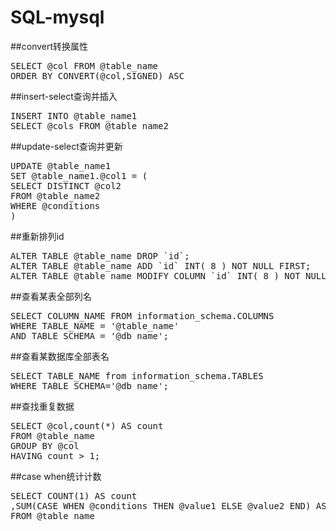 # SQL-mysql


##convert转换属性
<pre>
SELECT @col FROM @table_name
ORDER BY CONVERT(@col,SIGNED) ASC
</pre>


##insert-select查询并插入
<pre>
INSERT INTO @table_name1
SELECT @cols FROM @table_name2
</pre>

##update-select查询并更新
<pre>
UPDATE @table_name1
SET @table_name1.@col1 = (
SELECT DISTINCT @col2
FROM @table_name2
WHERE @conditions
)
</pre>

##重新排列id
<pre>
ALTER TABLE @table_name DROP `id`;
ALTER TABLE @table_name ADD `id` INT( 8 ) NOT NULL FIRST;
ALTER TABLE @table_name MODIFY COLUMN `id` INT( 8 ) NOT NULL AUTO_INCREMENT,ADD PRIMARY KEY(id); 
</pre>

##查看某表全部列名
<pre>
SELECT COLUMN_NAME FROM information_schema.COLUMNS
WHERE TABLE_NAME = '@table_name'
AND TABLE_SCHEMA = '@db_name';
</pre>

##查看某数据库全部表名
<pre>
SELECT TABLE_NAME from information_schema.TABLES
WHERE TABLE_SCHEMA='@db_name';
</pre>

##查找重复数据
<pre>
SELECT @col,count(*) AS count
FROM @table_name
GROUP BY @col
HAVING count > 1;
</pre>

##case when统计计数
<pre>
SELECT COUNT(1) AS count
,SUM(CASE WHEN @conditions THEN @value1 ELSE @value2 END) AS sum
FROM @table_name
</pre>

